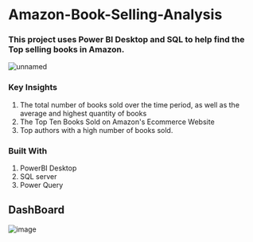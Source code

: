 # Amazon-Book-Selling-Analysis

### This project uses Power BI Desktop and SQL to help find the Top selling books in Amazon.

![unnamed](https://github.com/shivpowerbi/Amazon-Book-Selling-Analysis/assets/171033006/32117dad-735b-4a79-b0cf-e9278d077350)

### Key Insights

1) The total number of books sold over the time period, as well as the average and highest quantity of books
2) The Top Ten Books Sold on Amazon's Ecommerce Website
3) Top authors with a high number of books sold.

### Built With
1) PowerBI Desktop
2) SQL server
3) Power Query

## DashBoard
![image](https://github.com/shivpowerbi/Amazon-Book-Selling-Analysis/assets/171033006/bd06498f-e031-4f75-af9e-e7a41ca2b558)



